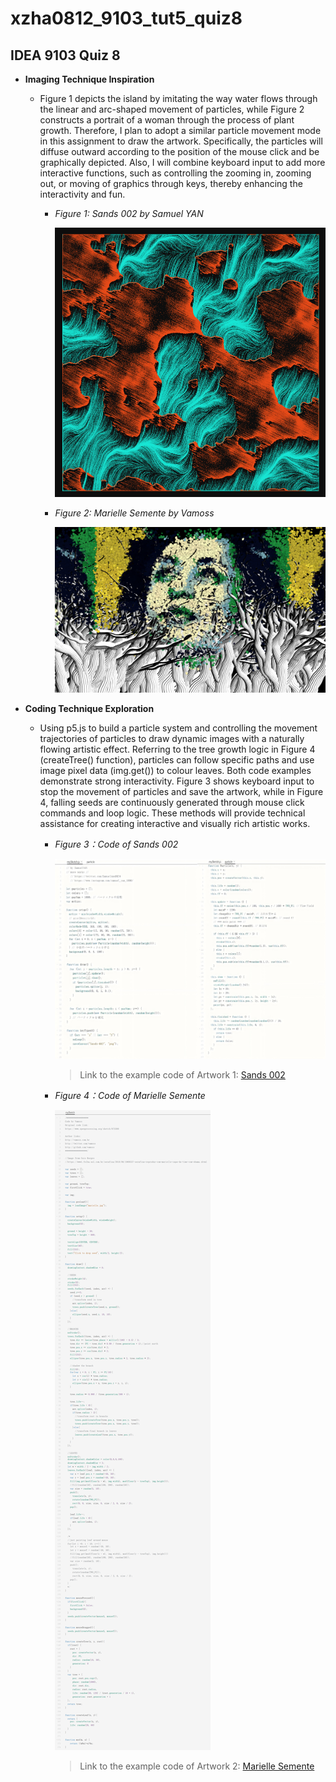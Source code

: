 # xzha0812_9103_tut5_quiz8

## IDEA 9103 Quiz 8

- **Imaging Technique Inspiration**

  - Figure 1 depicts the island by imitating the way water flows through the linear and arc-shaped movement of particles, while Figure 2 constructs a portrait of a woman through the process of plant growth. Therefore, I plan to adopt a similar particle movement mode in this assignment to draw the artwork. Specifically, the particles will diffuse outward according to the position of the mouse click and be graphically depicted. Also, I will combine keyboard input to add more interactive functions, such as controlling the zooming in, zooming out, or moving of graphics through keys, thereby enhancing the interactivity and fun.

    - *Figure 1: Sands 002 by Samuel YAN*

       ![Figure 1: Artwork 1](assets/Figure1.png)

    - *Figure 2: Marielle Semente by Vamoss*

       ![Figure 2: Artwork 2](assets/Figure2.png)



- **Coding Technique Exploration**

  - Using p5.js to build a particle system and controlling the movement trajectories of particles to draw dynamic images with a naturally flowing artistic effect. Referring to the tree growth logic in Figure 4 (createTree() function), particles can follow specific paths and use image pixel data (img.get()) to colour leaves. Both code examples demonstrate strong interactivity. Figure 3 shows keyboard input to stop the movement of particles and save the artwork, while in Figure 4, falling seeds are continuously generated through mouse click commands and loop logic. These methods will provide technical assistance for creating interactive and visually rich artistic works.
 
    - *Figure 3：Code of Sands 002*

       ![Figure 3：Code of Artwork 1](assets/Figure1_Code.png)
       > Link to the example code of Artwork 1:
       [Sands 002](https://openprocessing.org/sketch/1353598)

    - *Figure 4：Code of Marielle Semente*

       ![Figure 4：Code of Artwork 2](assets/Figure2_Code.png)
       > Link to the example code of Artwork 2:
       [Marielle Semente](http://openprocessing.org/sketch/873380)
 


 
